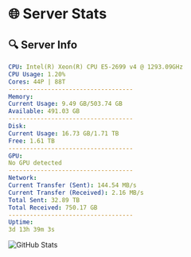 # 🌐 Server Stats
## 🔍 Server Info
```yaml
CPU: Intel(R) Xeon(R) CPU E5-2699 v4 @ 1293.09GHz
CPU Usage: 1.20%
Cores: 44P | 88T
-----------------------------------
Memory:
Current Usage: 9.49 GB/503.74 GB
Available: 491.03 GB
-----------------------------------
Disk:
Current Usage: 16.73 GB/1.71 TB
Free: 1.61 TB
-----------------------------------
GPU:
No GPU detected
-----------------------------------
Network:
Current Transfer (Sent): 144.54 MB/s
Current Transfer (Received): 2.16 MB/s
Total Sent: 32.89 TB
Total Received: 750.17 GB
-----------------------------------
Uptime:
3d 13h 39m 3s
```
![GitHub Stats](https://img.shields.io/badge/Updated-2025-02-11_12:22:21-blue)